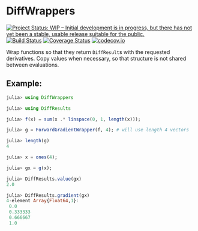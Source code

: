 # DiffWrappers

[![Project Status: WIP – Initial development is in progress, but there has not yet been a stable, usable release suitable for the public.](http://www.repostatus.org/badges/latest/wip.svg)](http://www.repostatus.org/#wip)
[![Build Status](https://travis-ci.org/tpapp/DiffWrappers.jl.svg?branch=master)](https://travis-ci.org/tpapp/DiffWrappers.jl)
[![Coverage Status](https://coveralls.io/repos/tpapp/DiffWrappers.jl/badge.svg?branch=master&service=github)](https://coveralls.io/github/tpapp/DiffWrappers.jl?branch=master)
[![codecov.io](http://codecov.io/github/tpapp/DiffWrappers.jl/coverage.svg?branch=master)](http://codecov.io/github/tpapp/DiffWrappers.jl?branch=master)

Wrap functions so that they return `DiffResult`s with the requested derivatives. Copy values when necessary, so that structure is not shared between evaluations.

## Example:

<!--- pasted from output of test/example.jl -->
```julia
julia> using DiffWrappers

julia> using DiffResults

julia> f(x) = sum(x .* linspace(0, 1, length(x)));

julia> g = ForwardGradientWrapper(f, 4); # will use length 4 vectors

julia> length(g)
4

julia> x = ones(4);

julia> gx = g(x);

julia> DiffResults.value(gx)
2.0

julia> DiffResults.gradient(gx)
4-element Array{Float64,1}:
 0.0     
 0.333333
 0.666667
 1.0     
```
